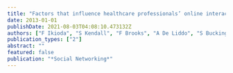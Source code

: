 ```yaml
---
title: "Factors that influence healthcare professionals’ online interaction in a virtual community of practice"
date: 2013-01-01
publishDate: 2021-08-03T04:08:10.473132Z
authors: ["F Ikioda", "S Kendall", "F Brooks", "A De Liddo", "S Buckingham Shum"]
publication_types: ["2"]
abstract: ""
featured: false
publication: "*Social Networking*"
---
```


